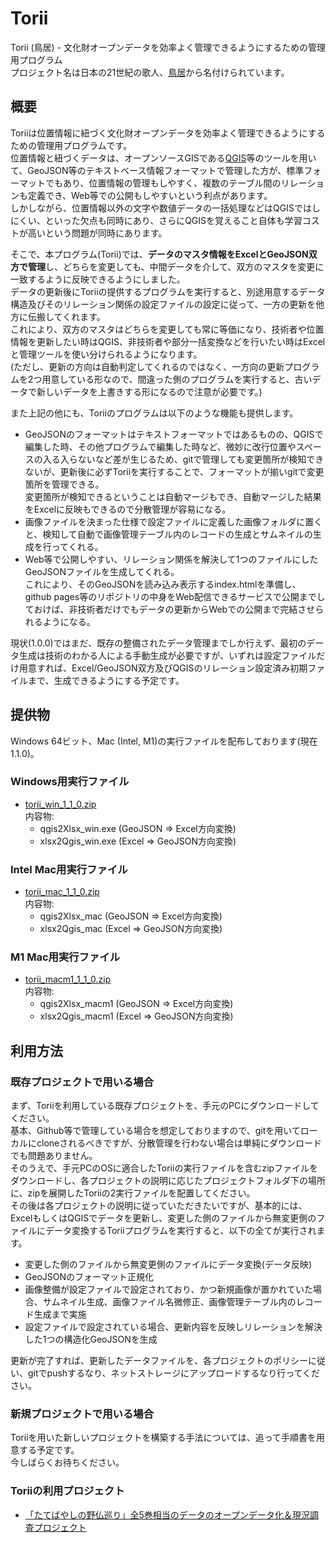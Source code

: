 # Torii
Torii (鳥居) - 文化財オープンデータを効率よく管理できるようにするための管理用プログラム  
プロジェクト名は日本の21世紀の歌人、[鳥居](https://ja.wikipedia.org/wiki/%E9%B3%A5%E5%B1%85_(%E6%AD%8C%E4%BA%BA))から名付けられています。

## 概要

Toriiは位置情報に紐づく文化財オープンデータを効率よく管理できるようにするための管理用プログラムです。  
位置情報と紐づくデータは、オープンソースGISである[QGIS](https://qgis.org/ja/site/index.html)等のツールを用いて、GeoJSON等のテキストベース情報フォーマットで管理した方が、標準フォーマットでもあり、位置情報の管理もしやすく、複数のテーブル間のリレーションも定義でき、Web等での公開もしやすいという利点があります。  
しかしながら、位置情報以外の文字や数値データの一括処理などはQGISではしにくい、といった欠点も同時にあり、さらにQGISを覚えること自体も学習コストが高いという問題が同時にあります。

そこで、本プログラム(Torii)では、**データのマスタ情報をExcelとGeoJSON双方で管理**し、どちらを変更しても、中間データを介して、双方のマスタを変更に一致するように反映できるようにしました。  
データの更新後にToriiの提供するプログラムを実行すると、別途用意するデータ構造及びそのリレーション関係の設定ファイルの設定に従って、一方の更新を他方に伝搬してくれます。  
これにより、双方のマスタはどちらを変更しても常に等価になり、技術者や位置情報を更新したい時はQGIS、非技術者や部分一括変換などを行いたい時はExcelと管理ツールを使い分けられるようになります。  
(ただし、更新の方向は自動判定してくれるのではなく、一方向の更新プログラムを2つ用意している形なので、間違った側のプログラムを実行すると、古いデータで新しいデータを上書きする形になるので注意が必要です。)

また上記の他にも、Toriiのプログラムは以下のような機能も提供します。

* GeoJSONのフォーマットはテキストフォーマットではあるものの、QGISで編集した時、その他プログラムで編集した時など、微妙に改行位置やスペースの入る入らないなど差が生じるため、gitで管理しても変更箇所が検知できないが、更新後に必ずToriiを実行することで、フォーマットが揃いgitで変更箇所を管理できる。  
変更箇所が検知できるということは自動マージもでき、自動マージした結果をExcelに反映もできるので分散管理が容易になる。
* 画像ファイルを決まった仕様で設定ファイルに定義した画像フォルダに置くと、検知して自動で画像管理テーブル内のレコードの生成とサムネイルの生成を行ってくれる。
* Web等で公開しやすい、リレーション関係を解決して1つのファイルにしたGeoJSONファイルを生成してくれる。  
これにより、そのGeoJSONを読み込み表示するindex.htmlを準備し、github pages等のリポジトリの中身をWeb配信できるサービスで公開までしておけば、非技術者だけでもデータの更新からWebでの公開まで完結させられるようになる。

現状(1.0.0)ではまだ、既存の整備されたデータ管理までしか行えず、最初のデータ生成は技術のわかる人による手動生成が必要ですが、いずれは設定ファイルだけ用意すれば、Excel/GeoJSON双方及びQGISのリレーション設定済み初期ファイルまで、生成できるようにする予定です。

## 提供物

Windows 64ビット、Mac (Intel, M1)の実行ファイルを配布しております(現在 1.1.0)。  

### Windows用実行ファイル

* [torii_win_1_1_0.zip](https://github.com/code4history/Torii/releases/download/v1.1.0/torii_win_1_1_0.zip)  
内容物:
  * qgis2Xlsx_win.exe (GeoJSON => Excel方向変換)
  * xlsx2Qgis_win.exe (Excel => GeoJSON方向変換)

### Intel Mac用実行ファイル
* [torii_mac_1_1_0.zip](https://github.com/code4history/Torii/releases/download/v1.1.0/torii_mac_1_1_0.zip)  
内容物:
  * qgis2Xlsx_mac (GeoJSON => Excel方向変換)
  * xlsx2Qgis_mac (Excel => GeoJSON方向変換)

### M1 Mac用実行ファイル

* [torii_macm1_1_1_0.zip](https://github.com/code4history/Torii/releases/download/v1.1.0/torii_macm1_1_1_0.zip)  
内容物:
  * qgis2Xlsx_macm1 (GeoJSON => Excel方向変換)
  * xlsx2Qgis_macm1 (Excel => GeoJSON方向変換)

## 利用方法

### 既存プロジェクトで用いる場合

まず、Toriiを利用している既存プロジェクトを、手元のPCにダウンロードしてください。  
基本、Github等で管理している場合を想定しておりますので、gitを用いてローカルにcloneされるべきですが、分散管理を行わない場合は単純にダウンロードでも問題ありません。  
そのうえで、手元PCのOSに適合したToriiの実行ファイルを含むzipファイルをダウンロードし、各プロジェクトの説明に応じたプロジェクトフォルダ下の場所に、zipを展開したToriiの2実行ファイルを配置してください。  
その後は各プロジェクトの説明に従っていただきたいですが、基本的には、ExcelもしくはQGISでデータを更新し、変更した側のファイルから無変更側のファイルにデータ変換するToriiプログラムを実行すると、以下の全てが実行されます。

* 変更した側のファイルから無変更側のファイルにデータ変換(データ反映)
* GeoJSONのフォーマット正規化
* 画像整備が設定ファイルで設定されており、かつ新規画像が置かれていた場合、サムネイル生成、画像ファイル名微修正、画像管理テーブル内のレコード生成まで実施
* 設定ファイルで設定されている場合、更新内容を反映しリレーションを解決した1つの構造化GeoJSONを生成

更新が完了すれば、更新したデータファイルを、各プロジェクトのポリシーに従い、gitでpushするなり、ネットストレージにアップロードするなり行ってください。

### 新規プロジェクトで用いる場合

Toriiを用いた新しいプロジェクトを構築する手法については、追って手順書を用意する予定です。  
今しばらくお待ちください。

### Toriiの利用プロジェクト

* [「たてばやしの野仏巡り」全5巻相当のデータのオープンデータ化＆現況調査プロジェクト](https://github.com/code4history/TatebayashiStones)
